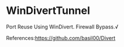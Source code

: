 # WinDivertTunnel
Port Reuse Using WinDivert.
Firewall Bypass.√

References:https://github.com/basil00/Divert
